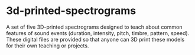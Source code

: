 # 3d-printed-spectrograms
A set of five 3D-printed spectrograms designed to teach about common features of sound events (duration, intensity, pitch, timbre, pattern, speed). These digital files are provided so that anyone can 3D print these models for their own teaching or projects.
